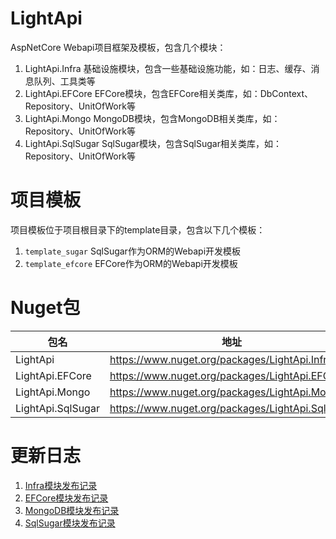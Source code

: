 # LightApi

AspNetCore Webapi项目框架及模板，包含几个模块：

1. LightApi.Infra 基础设施模块，包含一些基础设施功能，如：日志、缓存、消息队列、工具类等
2. LightApi.EFCore EFCore模块，包含EFCore相关类库，如：DbContext、Repository、UnitOfWork等
3. LightApi.Mongo MongoDB模块，包含MongoDB相关类库，如：Repository、UnitOfWork等
4. LightApi.SqlSugar SqlSugar模块，包含SqlSugar相关类库，如：Repository、UnitOfWork等

# 项目模板

项目模板位于项目根目录下的template目录，包含以下几个模板：

1. `template_sugar` SqlSugar作为ORM的Webapi开发模板
2. `template_efcore` EFCore作为ORM的Webapi开发模板

# Nuget包

| 包名                | 地址                                               | 
|-------------------|--------------------------------------------------| 
| LightApi          | https://www.nuget.org/packages/LightApi.Infra    |
| LightApi.EFCore   | https://www.nuget.org/packages/LightApi.EFCore   |
| LightApi.Mongo    | https://www.nuget.org/packages/LightApi.Mongo    |
| LightApi.SqlSugar | https://www.nuget.org/packages/LightApi.SqlSugar |

# 更新日志

1. [Infra模块发布记录](RELEASE_Infra.md)
2. [EFCore模块发布记录](RELEASE_EFCore.md)
3. [MongoDB模块发布记录](RELEASE_Mongo.md)
4. [SqlSugar模块发布记录](RELEASE_SqlSugar.md)
